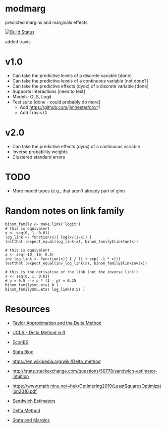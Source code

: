 # modmarg
predicted margins and marginals effects

[![Build Status](https://travis-ci.org/anniejw6/modmarg.svg?branch=master)](https://travis-ci.org/anniejw6/modmarg)

added travis

# v1.0

* Can take the predictive levels of a discrete variable [done]
* Can take the predictive levels of a continuous variable [not done?]
* Can take the predictive effects (dydx) of a discrete variable [done]
* Supports interactions [need to test]
* Models: OLS, Logit
* Test suite [done - could probably do more]
  * Add https://github.com/jimhester/covr?
  * Add Travis CI

# v2.0

* Can take the predictive effects (dydx) of a continuous variable
* Inverse probability weights
* Clustered standard errors

# TODO

* More model types (e.g., that aren't already part of glm)

# Random notes on link family

```
binom_family <- make.link('logit')
# this is equivalent
x <- seq(0, 1, 0.01)
log_link <- function(x){ log(x/(1-x)) }
testthat::expect_equal(log_link(x), binom_family$linkfun(x))

# this is equivalent
x <- seq(-10, 10, 0.5)
inv_log_link <- function(x){ 1 / (1 + exp( -1 * x))}
testthat::expect_equal(inv_log_link(x), binom_family$linkinv(x))

# this is the derivative of the link (not the inverse link!)
x <- seq(0, 1, 0.01)
# p = 0.5 --> p * (1 - p) = 0.25
binom_family$mu.eta( 0 ) 
binom_family$mu.eta( log_link(0.5) )
```

# Resources

* [Taylor Approximation and the Delta Method](http://web.stanford.edu/class/cme308/OldWebsite/notes/TaylorAppDeltaMethod.pdf)

* [UCLA - Delta Method in R](http://www.ats.ucla.edu/stat/r/faq/deltamethod.htm)

* [EconBS](http://www.econometricsbysimulation.com/2012/12/the-delta-method-to-estimate-standard.html)

* [Stata Blog](http://www.stata.com/support/faqs/statistics/compute-standard-errors-with-margins/)

* https://en.wikipedia.org/wiki/Delta_method

* http://stats.stackexchange.com/questions/50778/sandwich-estimator-intuition

* https://www.math.ntnu.no/~hek/Optimering2010/LeastSquaresOptimization2010.pdf

* [Sandwich Estimators](http://thestatsgeek.com/2013/10/12/the-robust-sandwich-variance-estimator-for-linear-regression/)

* [Delta Method](http://www.phidot.org/software/mark/docs/book/pdf/app_2.pdf)

* [Stata and Margins](https://www3.nd.edu/~rwilliam/stats/Margins01.pdf)
